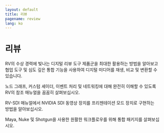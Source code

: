 ```yaml
---
layout: default
title: 리뷰
pagename: review
lang: ko
---
```


# 리뷰

RV의 수상 경력에 빛나는 디지털 리뷰 도구 제품군을 최대한 활용하는 방법을 알아보고 협업 도구 및 심도 깊은 통합 기능을 사용하여 디지털 미디어를 재생, 비교 및 변환할 수 있습니다.

노드 그래프, 커스텀 셰이더, 이벤트 처리 및 네트워킹에 대해 완전히 이해할 수 있도록 RV의 참조 매뉴얼을 꼼꼼히 살펴보십시오.

RV-SDI 매뉴얼에서 NVIDIA SDI 동영상 장치를 프리젠테이션 모드 장치로 구현하는 방법을 알아보십시오.

Maya, Nuke 및 Shotgun을 사용한 원활한 워크플로우를 위해 통합 패키지를 살펴보십시오.
